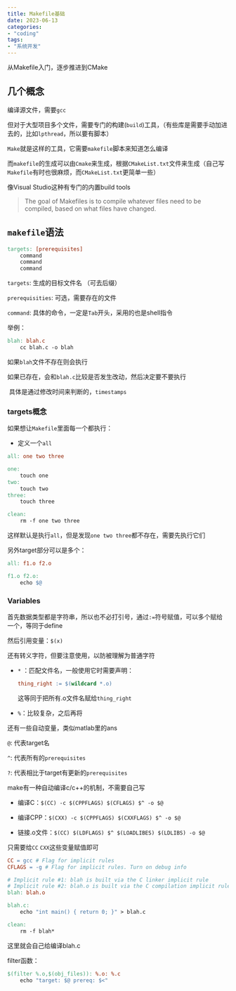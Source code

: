 ```yaml
---
title: Makefile基础
date: 2023-06-13
categories:
- "coding"
tags:
- "系统开发"
---
```


从Makefile入门，逐步推进到CMake

<!--more-->

## 几个概念

编译源文件，需要`gcc`

但对于大型项目多个文件，需要专门的构建(`build`)工具，（有些库是需要手动加进去的，比如`lpthread`，所以要有脚本）

`Make`就是这样的工具，它需要`makefile`脚本来知道怎么编译

而`makefile`的生成可以由`Cmake`来生成，根据`CMakeList.txt`文件来生成（自己写`Makefile`有时也很麻烦，而`CMakeList.txt`更简单一些）

像Visual Studio这种有专门的内置build tools

> The goal of Makefiles is to compile whatever files need to be compiled, based on what files have changed.

## `makefile`语法

```makefile
targets: [prerequisites]
	command
	command
	command
```

`targets`: 生成的目标文件名 （可去后缀）

`prerequisities`: 可选，需要存在的文件

`command`: 具体的命令，一定是`Tab`开头，采用的也是shell指令

举例：

```makefile
blah: blah.c
	cc blah.c -o blah
```

如果`blah`文件不存在则会执行

如果已存在，会和`blah.c`比较是否发生改动，然后决定要不要执行

​	具体是通过修改时间来判断的，`timestamps`

### targets概念

如果想让`Makefile`里面每一个都执行：

- 定义一个`all`

```makefile
all: one two three

one:
	touch one
two:
	touch two
three:
	touch three

clean:
	rm -f one two three
```

这样默认是执行`all`，但是发现`one two three`都不存在，需要先执行它们



另外target部分可以是多个：

```makefile
all: f1.o f2.o

f1.o f2.o:
	echo $@
```

### Variables

首先数据类型都是字符串，所以也不必打引号，通过`:=`符号赋值，可以多个赋给一个，等同于define

然后引用变量：`$(x)`

还有转义字符，但要注意使用，以防被理解为普通字符

- `*` ：匹配文件名，一般使用它时需要声明：

  ```makefile
  thing_right := $(wildcard *.o)
  ```

  这等同于把所有.o文件名赋给`thing_right`

-  `%`：比较复杂，之后再将

还有一些自动变量，类似matlab里的ans

`@`: 代表target名

`^`: 代表所有的`prerequisites`

`?`: 代表相比于target有更新的`prerequisites`



make有一种自动编译c/c++的机制，不需要自己写

- 编译C：`$(CC) -c $(CPPFLAGS) $(CFLAGS) $^ -o $@`

- 编译CPP：`$(CXX) -c $(CPPFLAGS) $(CXXFLAGS) $^ -o $@`

- 链接.o文件：`$(CC) $(LDFLAGS) $^ $(LOADLIBES) $(LDLIBS) -o $@`

只需要给`CC` `CXX`这些变量赋值即可

```makefile
CC = gcc # Flag for implicit rules
CFLAGS = -g # Flag for implicit rules. Turn on debug info

# Implicit rule #1: blah is built via the C linker implicit rule
# Implicit rule #2: blah.o is built via the C compilation implicit rule, because blah.c exists
blah: blah.o

blah.c:
	echo "int main() { return 0; }" > blah.c

clean:
	rm -f blah*
```

这里就会自己给编译blah.c



filter函数：

```makefile
$(filter %.o,$(obj_files)): %.o: %.c
	echo "target: $@ prereq: $<"
```

